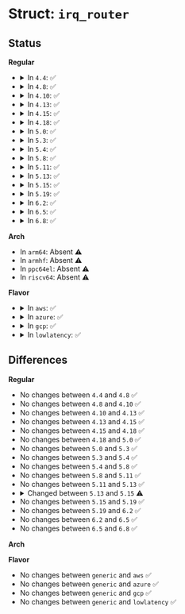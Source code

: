 # Struct: <code>irq_router</code>

## Status
<b>Regular</b>
<ul>
<li>
<details>
<summary>In <code>4.4</code>: ✅</summary>

```c
struct irq_router {
    char *name;
    u16 vendor;
    u16 device;
    int (*get)(struct pci_dev *, struct pci_dev *, int);
    int (*set)(struct pci_dev *, struct pci_dev *, int, int);
};
```
</details>
</li>
<li>
<details>
<summary>In <code>4.8</code>: ✅</summary>

```c
struct irq_router {
    char *name;
    u16 vendor;
    u16 device;
    int (*get)(struct pci_dev *, struct pci_dev *, int);
    int (*set)(struct pci_dev *, struct pci_dev *, int, int);
};
```
</details>
</li>
<li>
<details>
<summary>In <code>4.10</code>: ✅</summary>

```c
struct irq_router {
    char *name;
    u16 vendor;
    u16 device;
    int (*get)(struct pci_dev *, struct pci_dev *, int);
    int (*set)(struct pci_dev *, struct pci_dev *, int, int);
};
```
</details>
</li>
<li>
<details>
<summary>In <code>4.13</code>: ✅</summary>

```c
struct irq_router {
    char *name;
    u16 vendor;
    u16 device;
    int (*get)(struct pci_dev *, struct pci_dev *, int);
    int (*set)(struct pci_dev *, struct pci_dev *, int, int);
};
```
</details>
</li>
<li>
<details>
<summary>In <code>4.15</code>: ✅</summary>

```c
struct irq_router {
    char *name;
    u16 vendor;
    u16 device;
    int (*get)(struct pci_dev *, struct pci_dev *, int);
    int (*set)(struct pci_dev *, struct pci_dev *, int, int);
};
```
</details>
</li>
<li>
<details>
<summary>In <code>4.18</code>: ✅</summary>

```c
struct irq_router {
    char *name;
    u16 vendor;
    u16 device;
    int (*get)(struct pci_dev *, struct pci_dev *, int);
    int (*set)(struct pci_dev *, struct pci_dev *, int, int);
};
```
</details>
</li>
<li>
<details>
<summary>In <code>5.0</code>: ✅</summary>

```c
struct irq_router {
    char *name;
    u16 vendor;
    u16 device;
    int (*get)(struct pci_dev *, struct pci_dev *, int);
    int (*set)(struct pci_dev *, struct pci_dev *, int, int);
};
```
</details>
</li>
<li>
<details>
<summary>In <code>5.3</code>: ✅</summary>

```c
struct irq_router {
    char *name;
    u16 vendor;
    u16 device;
    int (*get)(struct pci_dev *, struct pci_dev *, int);
    int (*set)(struct pci_dev *, struct pci_dev *, int, int);
};
```
</details>
</li>
<li>
<details>
<summary>In <code>5.4</code>: ✅</summary>

```c
struct irq_router {
    char *name;
    u16 vendor;
    u16 device;
    int (*get)(struct pci_dev *, struct pci_dev *, int);
    int (*set)(struct pci_dev *, struct pci_dev *, int, int);
};
```
</details>
</li>
<li>
<details>
<summary>In <code>5.8</code>: ✅</summary>

```c
struct irq_router {
    char *name;
    u16 vendor;
    u16 device;
    int (*get)(struct pci_dev *, struct pci_dev *, int);
    int (*set)(struct pci_dev *, struct pci_dev *, int, int);
};
```
</details>
</li>
<li>
<details>
<summary>In <code>5.11</code>: ✅</summary>

```c
struct irq_router {
    char *name;
    u16 vendor;
    u16 device;
    int (*get)(struct pci_dev *, struct pci_dev *, int);
    int (*set)(struct pci_dev *, struct pci_dev *, int, int);
};
```
</details>
</li>
<li>
<details>
<summary>In <code>5.13</code>: ✅</summary>

```c
struct irq_router {
    char *name;
    u16 vendor;
    u16 device;
    int (*get)(struct pci_dev *, struct pci_dev *, int);
    int (*set)(struct pci_dev *, struct pci_dev *, int, int);
};
```
</details>
</li>
<li>
<details>
<summary>In <code>5.15</code>: ✅</summary>

```c
struct irq_router {
    char *name;
    u16 vendor;
    u16 device;
    int (*get)(struct pci_dev *, struct pci_dev *, int);
    int (*set)(struct pci_dev *, struct pci_dev *, int, int);
    int (*lvl)(struct pci_dev *, struct pci_dev *, int, int);
};
```
</details>
</li>
<li>
<details>
<summary>In <code>5.19</code>: ✅</summary>

```c
struct irq_router {
    char *name;
    u16 vendor;
    u16 device;
    int (*get)(struct pci_dev *, struct pci_dev *, int);
    int (*set)(struct pci_dev *, struct pci_dev *, int, int);
    int (*lvl)(struct pci_dev *, struct pci_dev *, int, int);
};
```
</details>
</li>
<li>
<details>
<summary>In <code>6.2</code>: ✅</summary>

```c
struct irq_router {
    char *name;
    u16 vendor;
    u16 device;
    int (*get)(struct pci_dev *, struct pci_dev *, int);
    int (*set)(struct pci_dev *, struct pci_dev *, int, int);
    int (*lvl)(struct pci_dev *, struct pci_dev *, int, int);
};
```
</details>
</li>
<li>
<details>
<summary>In <code>6.5</code>: ✅</summary>

```c
struct irq_router {
    char *name;
    u16 vendor;
    u16 device;
    int (*get)(struct pci_dev *, struct pci_dev *, int);
    int (*set)(struct pci_dev *, struct pci_dev *, int, int);
    int (*lvl)(struct pci_dev *, struct pci_dev *, int, int);
};
```
</details>
</li>
<li>
<details>
<summary>In <code>6.8</code>: ✅</summary>

```c
struct irq_router {
    char *name;
    u16 vendor;
    u16 device;
    int (*get)(struct pci_dev *, struct pci_dev *, int);
    int (*set)(struct pci_dev *, struct pci_dev *, int, int);
    int (*lvl)(struct pci_dev *, struct pci_dev *, int, int);
};
```
</details>
</li>
</ul>
<b>Arch</b>
<ul>
<li>
In <code>arm64</code>: Absent ⚠️
</li>
<li>
In <code>armhf</code>: Absent ⚠️
</li>
<li>
In <code>ppc64el</code>: Absent ⚠️
</li>
<li>
In <code>riscv64</code>: Absent ⚠️
</li>
</ul>
<b>Flavor</b>
<ul>
<li>
<details>
<summary>In <code>aws</code>: ✅</summary>

```c
struct irq_router {
    char *name;
    u16 vendor;
    u16 device;
    int (*get)(struct pci_dev *, struct pci_dev *, int);
    int (*set)(struct pci_dev *, struct pci_dev *, int, int);
};
```
</details>
</li>
<li>
<details>
<summary>In <code>azure</code>: ✅</summary>

```c
struct irq_router {
    char *name;
    u16 vendor;
    u16 device;
    int (*get)(struct pci_dev *, struct pci_dev *, int);
    int (*set)(struct pci_dev *, struct pci_dev *, int, int);
};
```
</details>
</li>
<li>
<details>
<summary>In <code>gcp</code>: ✅</summary>

```c
struct irq_router {
    char *name;
    u16 vendor;
    u16 device;
    int (*get)(struct pci_dev *, struct pci_dev *, int);
    int (*set)(struct pci_dev *, struct pci_dev *, int, int);
};
```
</details>
</li>
<li>
<details>
<summary>In <code>lowlatency</code>: ✅</summary>

```c
struct irq_router {
    char *name;
    u16 vendor;
    u16 device;
    int (*get)(struct pci_dev *, struct pci_dev *, int);
    int (*set)(struct pci_dev *, struct pci_dev *, int, int);
};
```
</details>
</li>
</ul>

## Differences
<b>Regular</b>
<ul>
<li>
No changes between <code>4.4</code> and <code>4.8</code> ✅
</li>
<li>
No changes between <code>4.8</code> and <code>4.10</code> ✅
</li>
<li>
No changes between <code>4.10</code> and <code>4.13</code> ✅
</li>
<li>
No changes between <code>4.13</code> and <code>4.15</code> ✅
</li>
<li>
No changes between <code>4.15</code> and <code>4.18</code> ✅
</li>
<li>
No changes between <code>4.18</code> and <code>5.0</code> ✅
</li>
<li>
No changes between <code>5.0</code> and <code>5.3</code> ✅
</li>
<li>
No changes between <code>5.3</code> and <code>5.4</code> ✅
</li>
<li>
No changes between <code>5.4</code> and <code>5.8</code> ✅
</li>
<li>
No changes between <code>5.8</code> and <code>5.11</code> ✅
</li>
<li>
No changes between <code>5.11</code> and <code>5.13</code> ✅
</li>
<li>
<details>
<summary>Changed between <code>5.13</code> and <code>5.15</code> ⚠️</summary>
<ul>
<li>
<b>Field added. </b>
<code>int (*lvl)(struct pci_dev *, struct pci_dev *, int, int)</code>
</li>
</ul>
</details>
</li>
<li>
No changes between <code>5.15</code> and <code>5.19</code> ✅
</li>
<li>
No changes between <code>5.19</code> and <code>6.2</code> ✅
</li>
<li>
No changes between <code>6.2</code> and <code>6.5</code> ✅
</li>
<li>
No changes between <code>6.5</code> and <code>6.8</code> ✅
</li>
</ul>
<b>Arch</b>
<ul>
</ul>
<b>Flavor</b>
<ul>
<li>
No changes between <code>generic</code> and <code>aws</code> ✅
</li>
<li>
No changes between <code>generic</code> and <code>azure</code> ✅
</li>
<li>
No changes between <code>generic</code> and <code>gcp</code> ✅
</li>
<li>
No changes between <code>generic</code> and <code>lowlatency</code> ✅
</li>
</ul>
